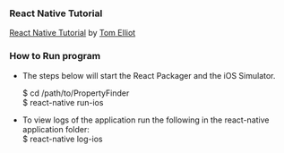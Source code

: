 ### React Native Tutorial
[React Native Tutorial](https://www.raywenderlich.com/126063/react-native-tutorial) by [Tom Elliot](https://twitter.com/temelliott)

### How to Run program
- The steps below will start the React Packager and the iOS Simulator.  

    $ cd /path/to/PropertyFinder  
    $ react-native run-ios

- To view logs of the application run the following in the react-native application folder:  
    $ react-native log-ios
